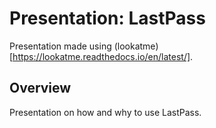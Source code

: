
Presentation: LastPass
======================

Presentation made using (lookatme)[https://lookatme.readthedocs.io/en/latest/].

Overview
--------

Presentation on how and why to use LastPass.
